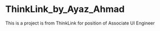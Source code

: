 # ThinkLink_by_Ayaz_Ahmad
This is a project is from ThinkLink for position of Associate UI Engineer 
